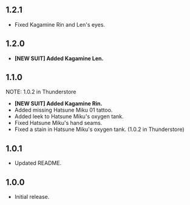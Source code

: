 ## 1.2.1
- Fixed Kagamine Rin and Len's eyes.

## 1.2.0
- **[NEW SUIT] Added Kagamine Len.**

## 1.1.0
NOTE: 1.0.2 in Thunderstore
- **[NEW SUIT] Added Kagamine Rin.**
- Added missing Hatsune Miku 01 tattoo.
- Added leek to Hatsune Miku's oxygen tank.
- Fixed Hatsune Miku's hand seams.
- Fixed a stain in Hatsune Miku's oxygen tank.
(1.0.2 in Thunderstore)

## 1.0.1
- Updated README.

## 1.0.0
- Initial release.
